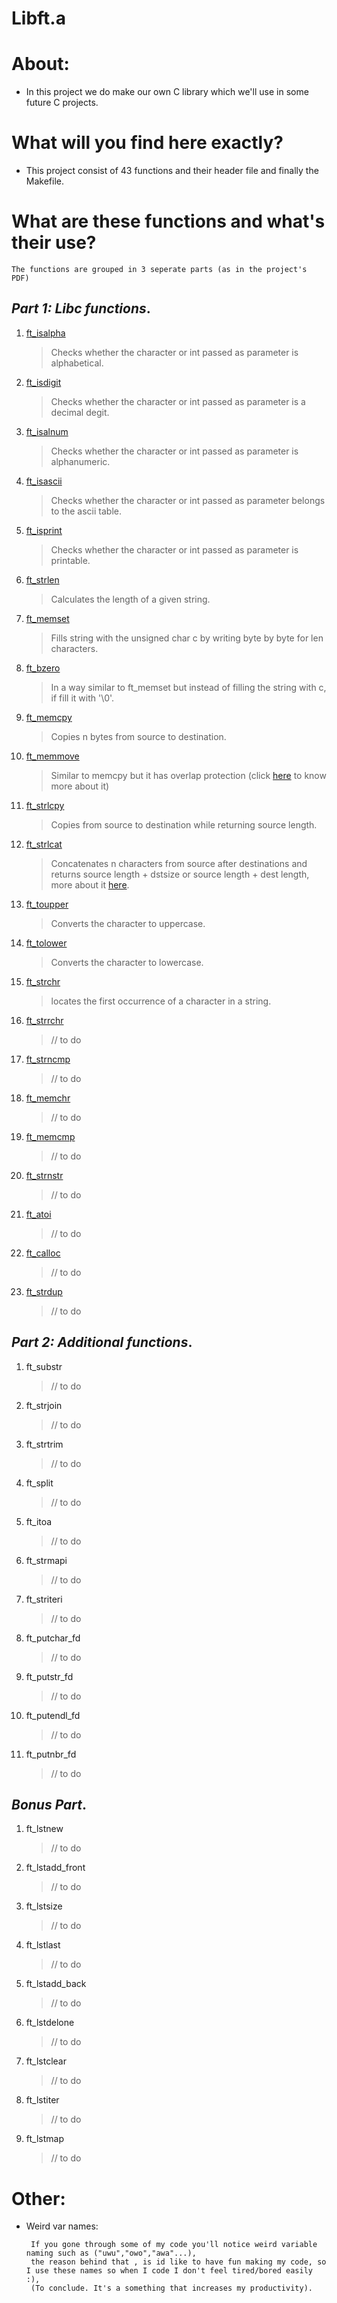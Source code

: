 ﻿# Libft.a 

# About:

 - In this project we do make our own C library which we'll use in some future C projects.

# What will you find here exactly?
	

 - This project consist of 43 functions and their header file and finally the Makefile.

	
# What are these functions and what's their use?
	The functions are grouped in 3 seperate parts (as in the project's PDF)
## ***Part 1:  Libc functions***.
1. [ft_isalpha](https://github.com/AmineS530/Libft.a/blob/main/ft_isalpha.c)
	> Checks whether the character or int passed as parameter is alphabetical.
 2. [ft_isdigit](https://github.com/AmineS530/Libft.a/blob/main/ft_isdigit.c)
 	> Checks whether the character or int passed as parameter is a decimal degit.
 3. [ft_isalnum](https://github.com/AmineS530/Libft.a/blob/main/ft_isalnum.c)
 	> Checks whether the character or int passed as parameter is alphanumeric.
 4. [ft_isascii](https://github.com/AmineS530/Libft.a/blob/main/ft_isascii.c)
 	> Checks whether the character or int passed as parameter belongs to the ascii table.
 5. [ft_isprint](https://github.com/AmineS530/Libft.a/blob/main/ft_isprint.c)
 	> Checks whether the character or int passed as parameter is printable.
 6. [ft_strlen](https://github.com/AmineS530/Libft.a/blob/main/ft_strlen.c)
 	> Calculates the length of a given string.
 7. [ft_memset](https://github.com/AmineS530/Libft.a/blob/main/ft_memset.c)  
 	> Fills string with the unsigned char c by writing byte by byte for len characters.
 8. [ft_bzero](https://github.com/AmineS530/Libft.a/blob/main/ft_bzero.c)
 	> In a way similar to ft_memset but instead of filling the string with c, if fill it with '\0'. 
 9. [ft_memcpy](https://github.com/AmineS530/Libft.a/blob/main/ft_memcpy.c) 
 	> Copies n bytes from source to destination.
 10. [ft_memmove](https://github.com/AmineS530/Libft.a/blob/main/ft_memmove.c) 
	 > Similar to memcpy but it has overlap protection (click [here](https://cs50.stackexchange.com/questions/14615/memory-overlap-in-c) to know more about it)
 11. [ft_strlcpy](https://github.com/AmineS530/Libft.a/blob/main/ft_strlcpy.c) 
	 > Copies from source to destination while returning source length.
 12. [ft_strlcat](https://github.com/AmineS530/Libft.a/blob/main/ft_strlcat.c)     
	 > Concatenates n characters from source after destinations and returns source length + dstsize or source length + dest length, more about it [here](https://stackoverflow.com/questions/33154740/strlcat-is-dst-always-nul-terminated-what-are-size-and-the-returned-value).
 13. [ft_toupper](https://github.com/AmineS530/Libft.a/blob/main/ft_toupper.c)
	 > Converts the character to uppercase.
 14. [ft_tolower](https://github.com/AmineS530/Libft.a/blob/main/ft_tolower.c)
	 > Converts the character to lowercase.
 15. [ft_strchr](https://github.com/AmineS530/Libft.a/blob/main/ft_strchr.c)
	 > locates the first occurrence of a character in a string.
 16. [ft_strrchr](https://github.com/AmineS530/Libft.a/blob/main/ft_strrchr.c)
	 > // to do 
 17. [ft_strncmp](https://github.com/AmineS530/Libft.a/blob/main/ft_strncmp.c)
	 > // to do 
 18. [ft_memchr](https://github.com/AmineS530/Libft.a/blob/main/ft_memchr.c)
	 > // to do 
 19. [ft_memcmp](https://github.com/AmineS530/Libft.a/blob/main/ft_memcmp.c)
	 > // to do 
 20.  [ft_strnstr](https://github.com/AmineS530/Libft.a/blob/main/ft_strnstr.c)
	  > // to do 
 21. [ft_atoi](https://github.com/AmineS530/Libft.a/blob/main/ft_atoi.c)
	 > // to do 
 22. [ft_calloc](https://github.com/AmineS530/Libft.a/blob/main/ft_calloc.c)
		> // to do
 23.  [ft_strdup](https://github.com/AmineS530/Libft.a/blob/main/ft_strdup.c) 
		>  // to do

## ***Part 2:  Additional functions***.

 1. ft_substr
	> // to do 
 2.  ft_strjoin
		> // to do 
 3. ft_strtrim
	> // to do 
 4. ft_split
	> // to do 
 5. ft_itoa
	> // to do 
 6. ft_strmapi
	> // to do 
 7. ft_striteri
	> // to do 
 8. ft_putchar_fd
	> // to do 
 9. ft_putstr_fd
	> // to do 
 10. ft_putendl_fd
		> // to do 
 11. ft_putnbr_fd
		> // to do 
## ***Bonus Part***.

 1. ft_lstnew 
	> // to do 
 2. ft_lstadd_front 
	> // to do 
 3. ft_lstsize 
	> // to do 
 4. ft_lstlast 
	> // to do 
 5. ft_lstadd_back
	> // to do 
 6. ft_lstdelone 
	> // to do 
 7. ft_lstclear 
	> // to do 
 8. ft_lstiter 
	> // to do 
 9. ft_lstmap
	> // to do 
# Other:

 - Weird var names:

		If you gone through some of my code you'll notice weird variable naming such as ("uwu","owo","awa"...),
		the reason behind that , is id like to have fun making my code, so I use these names so when I code I don't feel tired/bored easily :),
		(To conclude. It's a something that increases my productivity).
